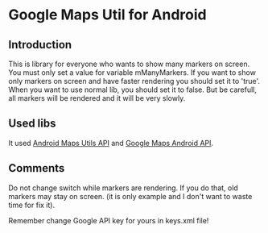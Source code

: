 # Google Maps Util for Android

## Introduction

This is library for everyone who wants to show many markers on screen. You must only set a value for variable mManyMarkers.
If you want to show only markers on screen and have faster rendering you should set it to 'true'.
When you want to use normal lib, you should set it to false. But be carefull, all markers will be rendered and it will be very slowly.

## Used libs

It used [Android Maps Utils API](https://github.com/bobzilladev/android-maps-utils) and [Google Maps Android
API](http://developer.android.com/google/play-services/maps.html).

## Comments

Do not change switch while markers are rendering. If you do that, old markers may stay on screen.
(it is only example and I don't want to waste time for fix it).

Remember change Google API key for yours in keys.xml file!